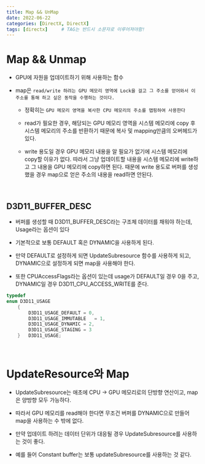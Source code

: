 ```yaml
---
title: Map && UnMap
date: 2022-06-22
categories: [DirectX, DirectX]
tags: [directx]		# TAG는 반드시 소문자로 이루어져야함!
---
```


# **Map && Unmap**

* GPU에 자원을 업데이트하기 위해 사용하는 함수

* map은 `read/write 하려는 GPU 메모리 영역에 Lock을 걸고 그 주소를 얻어와서 이 주소를 통해 하고 싶은 동작을 수행하는 것이다.`

  * 정확히는 `GPU 메모리 영역을 복사한 CPU 메모리의 주소를 맵핑하여 사용한다`

  * read가 필요한 경우, 해당되는 GPU 메모리 영역을 시스템 메모리에 copy 후 시스템 메모리의 주소를 반환하기 때문에 복사 및 mapping만큼의 오버헤드가 있다.

  * write 용도일 경우 GPU 메모리 내용을 알 필요가 없기에 시스템 메모리에 copy할 이유가 없다. 따라서 그냥 업데이트할 내용을 시스템 메모리에 write하고 그 내용을 GPU 메모리에 copy하면 된다. 때문에 write 용도로 버퍼를 생성했을 경우 map으로 얻은 주소의 내용을 read하면 안된다.

<br>


## **D3D11_BUFFER_DESC**

* 버퍼를 생성할 때 D3D11_BUFFER_DESC라는 구조체 데이터를 채워야 하는데, Usage라는 옵션이 있다

* 기본적으로 보통 DEFAULT 혹은 DYNAMIC을 사용하게 된다.
* 만약 DEFAULT로 설정하게 되면 UpdateSubresource 함수를 사용하게 되고, DYNAMIC으로 설정하게 되면 map을 사용해야 한다. 
* 또한 CPUAccessFlags라는 옵션이 있는데 usage가 DEFAULT일 경우 0을 주고, DYNAMIC일 경우 D3D11_CPU_ACCESS_WRITE를 준다.

```c++
typedef 
enum D3D11_USAGE
    {
        D3D11_USAGE_DEFAULT	= 0,
        D3D11_USAGE_IMMUTABLE	= 1,
        D3D11_USAGE_DYNAMIC	= 2,
        D3D11_USAGE_STAGING	= 3
    } 	D3D11_USAGE;
```

<br>

# **UpdateResource와 Map**

* UpdateSubresource는 애초에 CPU -> GPU 메모리로의 단방향 연산이고, map은 양방향 모두 가능하다. 
* 따라서 GPU
메모리를 read해야 한다면 무조건 버퍼를 DYNAMIC으로 만들어 map을 사용하는 수 밖에 없다. 

* 만약 업데이트 하려는 데이터 단위가 대응될 경우 UpdateSubresource를 사용하는 것이 좋다. 
* 예를 들어 Constant buffer는 보통 updateSubresource를 사용하는 것 같다.